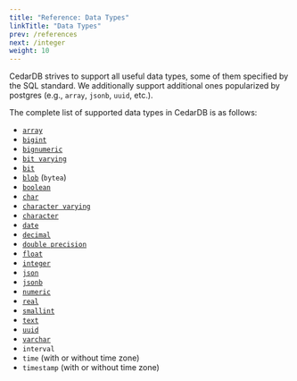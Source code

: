 ```yaml
---
title: "Reference: Data Types"
linkTitle: "Data Types"
prev: /references
next: /integer
weight: 10
---
```


CedarDB strives to support all useful data types, some of them specified by the SQL standard.
We additionally support additional ones popularized by postgres (e.g., `array`, `jsonb`, `uuid`, etc.).

The complete list of supported data types in CedarDB is as follows:

* [`array`](array)
* [`bigint`](integer)
* [`bignumeric`](numeric)
* [`bit varying`](bit)
* [`bit`](bit)
* [`blob`](blob) (`bytea`)
* [`boolean`](boolean)
* [`char`](text)
* [`character varying`](text)
* [`character`](text)
* [`date`](date)
* [`decimal`](numeric)
* [`double precision`](double)
* [`float`](double)
* [`integer`](integer)
* [`json`](json)
* [`jsonb`](json)
* [`numeric`](numeric)
* [`real`](double)
* [`smallint`](integer)
* [`text`](text)
* [`uuid`](uuid)
* [`varchar`](text)
* `interval`
* `time` (with or without time zone)
* `timestamp` (with or without time zone)
